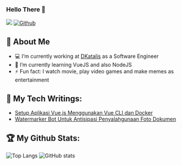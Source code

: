 ### Hello There 👋
![](https://visitor-badge.laobi.icu/badge?page_id=rogojagad.rogojagad) [![Github](https://img.shields.io/github/followers/rogojagad)](https://github.com/rogojagad)

## :dog: About Me
- :computer: I’m currently working at [DKatalis](https://dkatalis.co/) as a Software Engineer
- 🌱 I’m currently learning VueJS and also NodeJS
- ⚡ Fun fact: I watch movie, play video games and make memes as entertainment

## :blue_book: My Tech Writings:
+ [Setup Aplikasi Vue.js Menggunakan Vue CLI dan Docker](https://rogojagadalit.medium.com/setup-aplikasi-vue-js-menggunakan-vue-cli-dan-docker-87fb73e478f2)
+ [Watermarker Bot Untuk Antisipasi Penyalahgunaan Foto Dokumen](https://rogojagadalit.medium.com/watermarker-bot-untuk-antisipasi-penyalahgunaan-foto-dokumen-62c87d6e8f9c)

## :trophy: My Github Stats:
![Top Langs](https://github-readme-stats.vercel.app/api/top-langs/?username=rogojagad&theme=tokyonight) ![GitHub stats](https://github-readme-stats.vercel.app/api?username=rogojagad&show_icons=true&theme=tokyonight)

<!--
**rogojagad/rogojagad** is a ✨ _special_ ✨ repository because its `README.md` (this file) appears on your GitHub profile.

Here are some ideas to get you started:

- 🔭 I’m currently working on ...
- 🌱 I’m currently learning ...
- 👯 I’m looking to collaborate on ...
- 🤔 I’m looking for help with ...
- 💬 Ask me about ...
- 📫 How to reach me: ...
- 😄 Pronouns: ...
- ⚡ Fun fact: ...
-->
